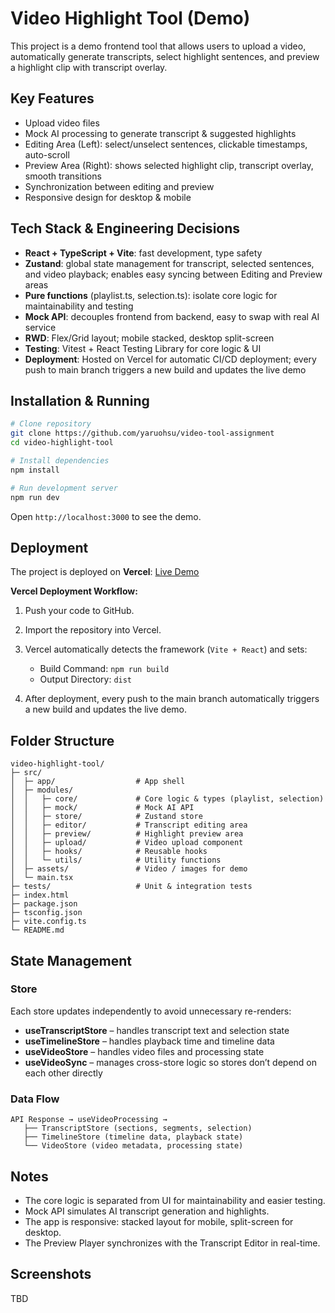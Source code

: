 # Video Highlight Tool (Demo)

This project is a demo frontend tool that allows users to upload a video, automatically generate transcripts, select highlight sentences, and preview a highlight clip with transcript overlay.

## Key Features

- Upload video files
- Mock AI processing to generate transcript & suggested highlights
- Editing Area (Left): select/unselect sentences, clickable timestamps, auto-scroll
- Preview Area (Right): shows selected highlight clip, transcript overlay, smooth transitions
- Synchronization between editing and preview
- Responsive design for desktop & mobile

## Tech Stack & Engineering Decisions

- **React + TypeScript + Vite**: fast development, type safety
- **Zustand**: global state management for transcript, selected sentences, and video playback; enables easy syncing between Editing and Preview areas
- **Pure functions** (playlist.ts, selection.ts): isolate core logic for maintainability and testing
- **Mock API**: decouples frontend from backend, easy to swap with real AI service
- **RWD**: Flex/Grid layout; mobile stacked, desktop split-screen
- **Testing**: Vitest + React Testing Library for core logic & UI
- **Deployment**: Hosted on Vercel for automatic CI/CD deployment; every push to main branch triggers a new build and updates the live demo

## Installation & Running

```bash
# Clone repository
git clone https://github.com/yaruohsu/video-tool-assignment
cd video-highlight-tool

# Install dependencies
npm install

# Run development server
npm run dev
```

Open `http://localhost:3000` to see the demo.

## Deployment

The project is deployed on **Vercel**: [Live Demo](https://video-highlight-tool.vercel.app)

**Vercel Deployment Workflow:**

1. Push your code to GitHub.
2. Import the repository into Vercel.
3. Vercel automatically detects the framework (`Vite + React`) and sets:
   - Build Command: `npm run build`
   - Output Directory: `dist`

4. After deployment, every push to the main branch automatically triggers a new build and updates the live demo.

## Folder Structure

```
video-highlight-tool/
├─ src/
│  ├─ app/                  # App shell
│  ├─ modules/
│  │   ├─ core/             # Core logic & types (playlist, selection)
│  │   ├─ mock/             # Mock AI API
│  │   ├─ store/            # Zustand store
│  │   ├─ editor/           # Transcript editing area
│  │   ├─ preview/          # Highlight preview area
│  │   ├─ upload/           # Video upload component
│  │   ├─ hooks/            # Reusable hooks
│  │   └─ utils/            # Utility functions
│  ├─ assets/               # Video / images for demo
│  └─ main.tsx
├─ tests/                   # Unit & integration tests
├─ index.html
├─ package.json
├─ tsconfig.json
├─ vite.config.ts
└─ README.md
```

## State Management

### Store

Each store updates independently to avoid unnecessary re-renders:

- **useTranscriptStore** – handles transcript text and selection state
- **useTimelineStore** – handles playback time and timeline data
- **useVideoStore** – handles video files and processing state
- **useVideoSync** – manages cross-store logic so stores don’t depend on each other directly

### Data Flow

```
API Response → useVideoProcessing →
   ├── TranscriptStore (sections, segments, selection)
   ├── TimelineStore (timeline data, playback state)
   └── VideoStore (video metadata, processing state)
```

## Notes

- The core logic is separated from UI for maintainability and easier testing.
- Mock API simulates AI transcript generation and highlights.
- The app is responsive: stacked layout for mobile, split-screen for desktop.
- The Preview Player synchronizes with the Transcript Editor in real-time.

## Screenshots

TBD
